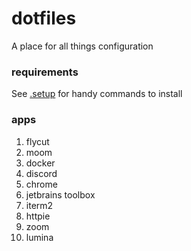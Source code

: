 # dotfiles
A place for all things configuration

### requirements
See [.setup](.setup) for handy commands to install

### apps
1. flycut
2. moom
3. docker
4. discord
5. chrome
6. jetbrains toolbox
7. iterm2
8. httpie
9. zoom
10. lumina
